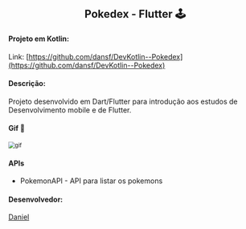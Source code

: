 <h2 align="center">
    Pokedex - Flutter 🕹️
</h2>


#### Projeto em Kotlin:

Link: [https://github.com/dansf/DevKotlin--Pokedex](https://github.com/dansf/DevKotlin--Pokedex)

#### Descrição:

Projeto desenvolvido em Dart/Flutter para introdução aos estudos de Desenvolvimento mobile e de Flutter.

#### Gif 👾

<img src="https://user-images.githubusercontent.com/63010902/145697464-4704473b-1bc1-4b00-b411-0691ab122d5a.gif" alt="gif" style="zoom:80%;" />



#### APIs

- PokemonAPI - API para listar os pokemons



#### Desenvolvedor:

[Daniel](https://github.com/dansf)
